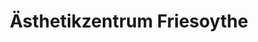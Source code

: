 ---
title: "Ästhetikzentrum Friesoythe"
url: /friesoythe/aesthetikzentrum-friesoythe/
shop: Kosmetik
---